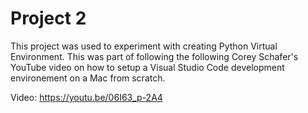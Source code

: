 # Project 2

This project was used to experiment with creating Python Virtual Environment.
This was part of following the following Corey Schafer's YouTube video on how to setup a Visual Studio Code development environement on a Mac from scratch.

Video: https://youtu.be/06I63_p-2A4
